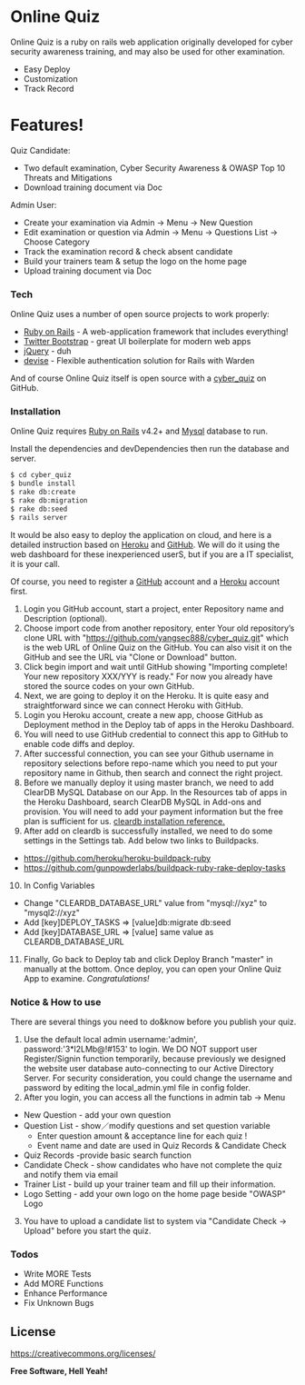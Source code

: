 # Online Quiz

Online Quiz is a ruby on rails web application originally developed for cyber security awareness training, and may also be used for other examination.

  - Easy Deploy
  - Customization
  - Track Record

# Features!
Quiz Candidate:
  - Two default examination, Cyber Security Awareness & OWASP Top 10 Threats and Mitigations
  - Download training document via Doc

Admin User:
  - Create your examination via Admin -> Menu -> New Question
  - Edit examination or question via Admin -> Menu -> Questions List -> Choose Category
  - Track the examination record & check absent candidate
  - Build your trainers team & setup the logo on the home page
  - Upload training document via Doc

### Tech

Online Quiz uses a number of open source projects to work properly:

* [Ruby on Rails] - A web-application framework that includes everything!
* [Twitter Bootstrap] - great UI boilerplate for modern web apps
* [jQuery] - duh
* [devise] - Flexible authentication solution for Rails with Warden

And of course Online Quiz itself is open source with a [cyber_quiz] on GitHub.

### Installation

Online Quiz requires [Ruby on Rails](http://rubyonrails.org) v4.2+ and [Mysql](https://www.mysql.com/cn/) database to run.

Install the dependencies and devDependencies then run the database and server.

```sh
$ cd cyber_quiz
$ bundle install
$ rake db:create
$ rake db:migration
$ rake db:seed
$ rails server
```

It would be also easy to deploy the application on cloud, and here is a detailed instruction based on [Heroku](https://www.heroku.com) and [GitHub](https://github.com). We will do it using the web dashboard for these inexperienced userS, but if you are a IT specialist, it is your call.

Of course, you need to register a [GitHub](https://github.com) account and a [Heroku](https://www.heroku.com) account first.
 1. Login you GitHub account, start a project, enter Repository name and Description (optional).
 2. Choose import code from another repository, enter Your old repository’s clone URL with "https://github.com/yangsec888/cyber_quiz.git" which is the web URL of Online Quiz on the GitHub. You can also visit it on the GitHub and see the URL via "Clone or Download" button.
 3. Click begin import and wait until GitHub showing "Importing complete! Your new repository XXX/YYY is ready." For now you already have stored the source codes on your own GitHub.
 4. Next, we are going to deploy it on the Heroku. It is quite easy and straightforward since we can connect Heroku with GitHub.
 5. Login you Heroku account, create a new app, choose GitHub as Deployment method in the Deploy tab of apps in the Heroku Dashboard.
 6. You will need to use GitHub credential to connect this app to GitHub to enable code diffs and deploy.
 7. After successful connection, you can see your Github username in repository selections before repo-name which you need to put your repository name in Github, then search and connect the right project.
 8. Before we manually deploy it using master branch, we need to add ClearDB MySQL Database on our App. In the Resources tab of apps in the Heroku Dashboard, search ClearDB MySQL in Add-ons and provision. You will need to add your payment information but the free plan is sufficient for us.  [cleardb installation reference.](https://devcenter.heroku.com/articles/cleardb)
 9. After add on  cleardb is successfully installed, we need to do some settings in the Settings tab. Add below two links to Buildpacks.
  * https://github.com/heroku/heroku-buildpack-ruby
  * https://github.com/gunpowderlabs/buildpack-ruby-rake-deploy-tasks
10. In Config Variables
* Change "CLEARDB_DATABASE_URL" value from "mysql://xyz" to "mysql2://xyz"
* Add [key]DEPLOY_TASKS => [value]db:migrate db:seed
* Add [key]DATABASE_URL => [value] same value as CLEARDB_DATABASE_URL
11. Finally, Go back to Deploy tab and click Deploy Branch "master" in manually at the bottom. Once deploy, you can open your Online Quiz App to examine. *Congratulations!*

### Notice & How to use
There are several things you need to do&know before you publish your quiz.
1. Use the default local admin username:'admin', password:'3*l2LMb@!#153' to login. We DO NOT support user Register/Signin function temporarily, because previously we designed the website user database auto-connecting to our Active Directory Server. For security consideration, you could change the username and password by editing the local_admin.yml file in config folder.
2. After you login, you can access all the functions in admin tab -> Menu
* New Question - add your own question
* Question List - show／modify questions and set question variable
    * Enter question amount & acceptance line for each quiz !
    * Event name and date are used in Quiz Records & Candidate Check
* Quiz Records -provide basic search function
* Candidate Check - show candidates who have not complete the quiz and notify them via email
* Trainer List - build up your trainer team and fill up their information.
* Logo Setting - add your own logo on the home page beside "OWASP" Logo
3. You have to upload a candidate list to system via "Candidate Check -> Upload" before you start the quiz.

### Todos

 - Write MORE Tests
 - Add MORE Functions
 - Enhance Performance
 - Fix Unknown Bugs

License
----
https://creativecommons.org/licenses/

**Free Software, Hell Yeah!**

[//]: # (These are reference links used in the body of this note and get stripped out when the markdown processor does its job. There is no need to format nicely because it shouldn't be seen. Thanks SO - http://stackoverflow.com/questions/4823468/store-comments-in-markdown-syntax)

   [cyber_quiz]: <https://github.com/yangsec888/cyber_quiz>
   [Twitter Bootstrap]: <http://twitter.github.com/bootstrap/>
   [jQuery]: <http://jquery.com>
   [Ruby on Rails]: <http://rubyonrails.org>
   [devise]: <https://github.com/plataformatec/devise>

